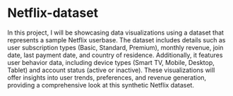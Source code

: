 # Netflix-dataset
In this project, I will be showcasing data visualizations using a dataset that represents a sample Netflix userbase. The dataset includes details such as user subscription types (Basic, Standard, Premium), monthly revenue, join date, last payment date, and country of residence. Additionally, it features user behavior data, including device types (Smart TV, Mobile, Desktop, Tablet) and account status (active or inactive). These visualizations will offer insights into user trends, preferences, and revenue generation, providing a comprehensive look at this synthetic Netflix dataset.
